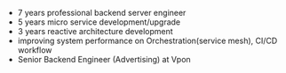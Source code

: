 * 7 years professional backend server engineer
* 5 years micro service development/upgrade
* 3 years reactive architecture development
* improving system performance on Orchestration(service mesh), CI/CD workflow
* Senior Backend Engineer (Advertising) at Vpon

